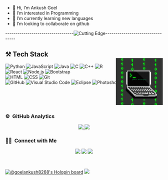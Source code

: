 - 👋 Hi, I’m Ankush Goel
- 👀 I’m interested in Programming
- 🌱 I’m currently learning new languages 
- 💞️ I’m looking to collaborate on github
<!---
ankush-goel/ankush-goel is a ✨ special ✨ repository because its `README.md` (this file) appears on your GitHub profile.
You can click the Preview link to take a look at your changes.
--->

----------------------------------<img alt="Cutting Edge" src= "https://user-images.githubusercontent.com/74038190/212284158-e840e285-664b-44d7-b79b-e264b5e54825.gif"/>---------------------------------
<!---
ankush-goel/ankush-goel is a ✨ special ✨ repository because its `README.md` (this file) appears on your GitHub profile.
You can click the Preview link to take a look at your changes.
--->
## ⚒️ Tech Stack  

<p align="left">
    <img alt="Python" src="https://img.shields.io/badge/Python-blue?logo=python" />
    <img alt="JavaScript" src="https://img.shields.io/badge/JavaScript-yellow?logo=javascript" />
    <img alt="Java" src="https://img.shields.io/badge/Java-red?logo=java" />
    <img alt="C" src="https://img.shields.io/badge/C-blue?logo=c" />
    <img alt="C++" src="https://img.shields.io/badge/C++-darkblue?logo=c%2B%2B" />
    <img alt="R" src="https://img.shields.io/badge/R-lightblue?logo=r" />
    <br>
    <img alt="React" src="https://img.shields.io/badge/React-blue?logo=react" />
    <img alt="Node.js" src="https://img.shields.io/badge/Node.js-green?logo=node.js" />
    <img alt="Bootstrap" src="https://img.shields.io/badge/Bootstrap-purple?logo=bootstrap" />
    <br>
    <img alt="HTML" src="https://img.shields.io/badge/HTML-orange?logo=html5" />
    <img alt="CSS" src="https://img.shields.io/badge/CSS-blue?logo=css3" />
    <img alt="Git" src="https://img.shields.io/badge/Git-red?logo=git" />
    <br>
    <img alt="GitHub" src="https://img.shields.io/badge/GitHub-black?logo=github" />
    <img alt="Visual Studio Code" src="https://img.shields.io/badge/Visual%20Studio%20Code-blue?logo=visualstudiocode" />
    <img alt="Eclipse" src="https://img.shields.io/badge/Eclipse-purple?logo=eclipseide" />
    <img alt="Photoshop" src="https://img.shields.io/badge/Photoshop-blue?logo=adobephotoshop" />
</p>

<p align="right" style="margin-top: -100px;">
    <img alt="Ankush Goel" src="https://raw.githubusercontent.com/ankush-goel/ankush-goel/refs/heads/main/file_gif.gif" width="150"/>
</p>


### ⚙️ &nbsp;GitHub Analytics

<p align="center">
<a href="https://github.com/ankush-goel">
  <img height="180em" src="https://github-readme-stats-eight-theta.vercel.app/api?username=ankush-goel&show_icons=true&theme=algolia&include_all_commits=true&count_private=true"/>
  <img height="180em" src="https://github-readme-stats-eight-theta.vercel.app/api/top-langs/?username=ankush-goel&layout=compact&langs_count=8&theme=algolia"/>
</a>
</p>

### 🤝🏻 &nbsp;Connect with Me

<p align="center">
<a href="https://www.linkedin.com/in/goelankush8268/"><img src="https://img.shields.io/badge/-Ankush%20Goel%20-0077B5?style=flat&logo=Linkedin&logoColor=white"/></a>
<a href="mailto:pranshulagrawal9269@gmail.com"><img src="https://img.shields.io/badge/-goelankush8268@gmail.com-D14836?style=flat&logo=Gmail&logoColor=white"/></a>
<a href="https://instagram.com/pranshulagrawal"><img src="https://img.shields.io/badge/-@i.ankush.goel-E4405F?style=flat&logo=Instagram&logoColor=white"/></a>
</p>
<br>

[![@goelankush8268's Holopin board](https://holopin.me/goelankush8268)](https://holopin.io/@goelankush8268)
<img src="https://raw.githubusercontent.com/<OWNER>/<OWNER>/master/<GIF_NAME>.gif" width="30px">
